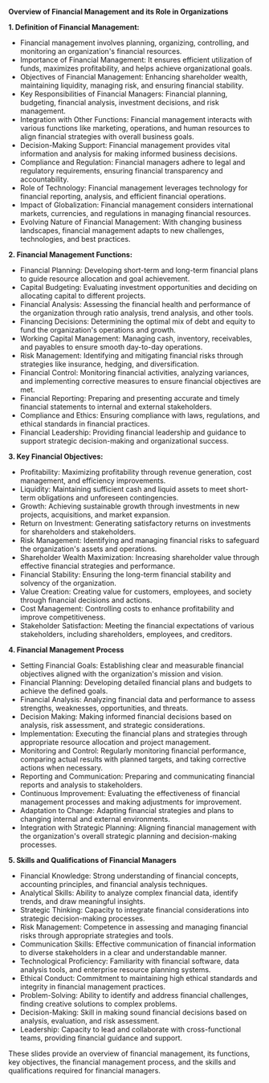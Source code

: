 **Overview of Financial Management and its Role in Organizations**

**1. Definition of Financial Management:**

- Financial management involves planning, organizing, controlling, and monitoring an organization's financial resources.
- Importance of Financial Management: It ensures efficient utilization of funds, maximizes profitability, and helps achieve organizational goals.
- Objectives of Financial Management: Enhancing shareholder wealth, maintaining liquidity, managing risk, and ensuring financial stability.
- Key Responsibilities of Financial Managers: Financial planning, budgeting, financial analysis, investment decisions, and risk management.
- Integration with Other Functions: Financial management interacts with various functions like marketing, operations, and human resources to align financial strategies with overall business goals.
- Decision-Making Support: Financial management provides vital information and analysis for making informed business decisions.
- Compliance and Regulation: Financial managers adhere to legal and regulatory requirements, ensuring financial transparency and accountability.
- Role of Technology: Financial management leverages technology for financial reporting, analysis, and efficient financial operations.
- Impact of Globalization: Financial management considers international markets, currencies, and regulations in managing financial resources.
- Evolving Nature of Financial Management: With changing business landscapes, financial management adapts to new challenges, technologies, and best practices.

**2. Financial Management Functions:**

- Financial Planning: Developing short-term and long-term financial plans to guide resource allocation and goal achievement.
- Capital Budgeting: Evaluating investment opportunities and deciding on allocating capital to different projects.
- Financial Analysis: Assessing the financial health and performance of the organization through ratio analysis, trend analysis, and other tools.
- Financing Decisions: Determining the optimal mix of debt and equity to fund the organization's operations and growth.
- Working Capital Management: Managing cash, inventory, receivables, and payables to ensure smooth day-to-day operations.
- Risk Management: Identifying and mitigating financial risks through strategies like insurance, hedging, and diversification.
- Financial Control: Monitoring financial activities, analyzing variances, and implementing corrective measures to ensure financial objectives are met.
- Financial Reporting: Preparing and presenting accurate and timely financial statements to internal and external stakeholders.
- Compliance and Ethics: Ensuring compliance with laws, regulations, and ethical standards in financial practices.
- Financial Leadership: Providing financial leadership and guidance to support strategic decision-making and organizational success.

**3. Key Financial Objectives:**

- Profitability: Maximizing profitability through revenue generation, cost management, and efficiency improvements.
- Liquidity: Maintaining sufficient cash and liquid assets to meet short-term obligations and unforeseen contingencies.
- Growth: Achieving sustainable growth through investments in new projects, acquisitions, and market expansion.
- Return on Investment: Generating satisfactory returns on investments for shareholders and stakeholders.
- Risk Management: Identifying and managing financial risks to safeguard the organization's assets and operations.
- Shareholder Wealth Maximization: Increasing shareholder value through effective financial strategies and performance.
- Financial Stability: Ensuring the long-term financial stability and solvency of the organization.
- Value Creation: Creating value for customers, employees, and society through financial decisions and actions.
- Cost Management: Controlling costs to enhance profitability and improve competitiveness.
- Stakeholder Satisfaction: Meeting the financial expectations of various stakeholders, including shareholders, employees, and creditors.

**4. Financial Management Process**

- Setting Financial Goals: Establishing clear and measurable financial objectives aligned with the organization's mission and vision.
- Financial Planning: Developing detailed financial plans and budgets to achieve the defined goals.
- Financial Analysis: Analyzing financial data and performance to assess strengths, weaknesses, opportunities, and threats.
- Decision Making: Making informed financial decisions based on analysis, risk assessment, and strategic considerations.
- Implementation: Executing the financial plans and strategies through appropriate resource allocation and project management.
- Monitoring and Control: Regularly monitoring financial performance, comparing actual results with planned targets, and taking corrective actions when necessary.
- Reporting and Communication: Preparing and communicating financial reports and analysis to stakeholders.
- Continuous Improvement: Evaluating the effectiveness of financial management processes and making adjustments for improvement.
- Adaptation to Change: Adapting financial strategies and plans to changing internal and external environments.
- Integration with Strategic Planning: Aligning financial management with the organization's overall strategic planning and decision-making processes.

**5. Skills and Qualifications of Financial Managers**

- Financial Knowledge: Strong understanding of financial concepts, accounting principles, and financial analysis techniques.
- Analytical Skills: Ability to analyze complex financial data, identify trends, and draw meaningful insights.
- Strategic Thinking: Capacity to integrate financial considerations into strategic decision-making processes.
- Risk Management: Competence in assessing and managing financial risks through appropriate strategies and tools.
- Communication Skills: Effective communication of financial information to diverse stakeholders in a clear and understandable manner.
- Technological Proficiency: Familiarity with financial software, data analysis tools, and enterprise resource planning systems.
- Ethical Conduct: Commitment to maintaining high ethical standards and integrity in financial management practices.
- Problem-Solving: Ability to identify and address financial challenges, finding creative solutions to complex problems.
- Decision-Making: Skill in making sound financial decisions based on analysis, evaluation, and risk assessment.
- Leadership: Capacity to lead and collaborate with cross-functional teams, providing financial guidance and support.

These slides provide an overview of financial management, its functions, key objectives, the financial management process, and the skills and qualifications required for financial managers.

